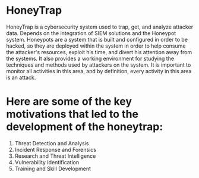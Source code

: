 # HoneyTrap
HoneyTrap is a cybersecurity system used to trap, get, and analyze attacker data. Depends on the integration of SIEM solutions and the Honeypot system.
Honeypots are a system that is built and configured in order to be hacked, so they
are deployed within the system in order to help consume the attacker's resources,
exploit his time, and divert his attention away from the systems.
It also provides a working environment for studying the techniques and methods
used by attackers on the system.
It is important to monitor all activities in this area, and by definition, every activity
in this area is an attack.
# Here are some of the key motivations that led to the development of the honeytrap:
1. Threat Detection and Analysis
2. Incident Response and Forensics
3. Research and Threat Intelligence
4. Vulnerability Identification
5. Training and Skill Development


